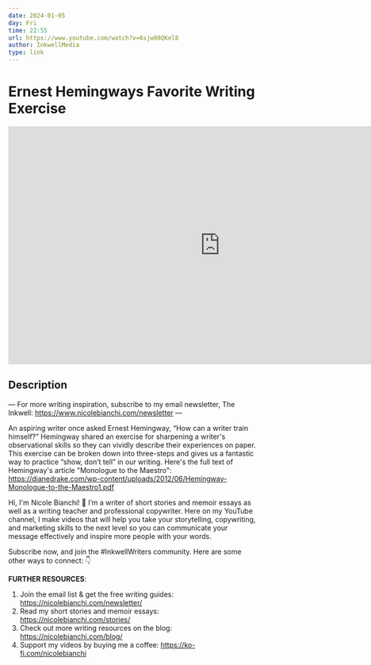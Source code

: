 ```yaml
---
date: 2024-01-05
day: Fri
time: 22:55
url: https://www.youtube.com/watch?v=6sjw08QKel8
author: InkwellMedia
type: link
---
```

# Ernest Hemingways Favorite Writing Exercise


<iframe width="854" height="480" src="https://www.youtube.com/embed/6sjw08QKel8" frameborder="0" allowfullscreen></iframe>

## Description
— For more writing inspiration, subscribe to my email newsletter, The Inkwell: https://www.nicolebianchi.com/newsletter —

An aspiring writer once asked Ernest Hemingway, “How can a writer train himself?” Hemingway shared an exercise for sharpening a writer's observational skills so they can vividly describe their experiences on paper. This exercise can be broken down into three-steps and gives us a fantastic way to practice “show, don’t tell” in our writing. Here's the full text of Hemingway's article "Monologue to the Maestro": https://dianedrake.com/wp-content/uploads/2012/06/Hemingway-Monologue-to-the-Maestro1.pdf

Hi, I'm Nicole Bianchi!  👋 I’m a writer of short stories and memoir essays as well as a writing teacher and professional copywriter. Here on my YouTube channel, I make videos that will help you take your storytelling, copywriting, and marketing skills to the next level so you can communicate your message effectively and inspire more people with your words.

Subscribe now, and join the #InkwellWriters community. Here are some other ways to connect: 👇

**FURTHER RESOURCES**:
1. Join the email list & get the free writing guides: https://nicolebianchi.com/newsletter/
2. Read my short stories and memoir essays: https://nicolebianchi.com/stories/
3. Check out more writing resources on the blog: https://nicolebianchi.com/blog/
4. Support my videos by buying me a coffee: https://ko-fi.com/nicolebianchi

